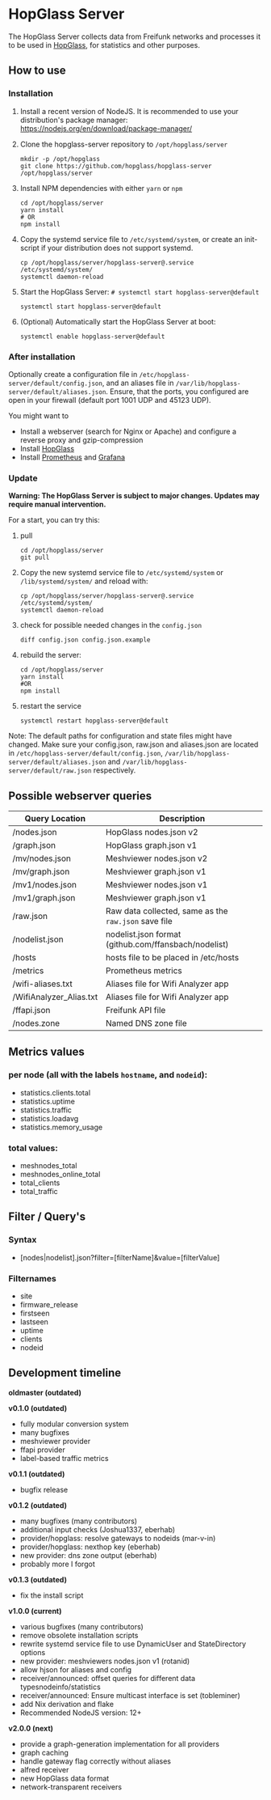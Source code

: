 # HopGlass Server
The HopGlass Server collects data from Freifunk networks and processes it to be used in [HopGlass](https://github.com/hopglass/hopglass), for statistics and other purposes.

## How to use

### Installation

1. Install a recent version of NodeJS. It is recommended to use your distribution's package manager: https://nodejs.org/en/download/package-manager/

2. Clone the hopglass-server repository to `/opt/hopglass/server`

       mkdir -p /opt/hopglass
       git clone https://github.com/hopglass/hopglass-server /opt/hopglass/server

3. Install NPM dependencies with either `yarn` or `npm`
      
       cd /opt/hopglass/server
       yarn install
       # OR
       npm install

4. Copy the systemd service file to `/etc/systemd/system`, or create an init-script if your distribution does not support systemd.

       cp /opt/hopglass/server/hopglass-server@.service /etc/systemd/system/
       systemctl daemon-reload

5. Start the HopGlass Server: `# systemctl start hopglass-server@default`

       systemctl start hopglass-server@default

6. (Optional) Automatically start the HopGlass Server at boot: 

       systemctl enable hopglass-server@default

### After installation

Optionally create a configuration file in `/etc/hopglass-server/default/config.json`, and an aliases file in `/var/lib/hopglass-server/default/aliases.json`.
Ensure, that the ports, you configured are open in your firewall (default port 1001 UDP and 45123 UDP).


You might want to
- Install a webserver (search for Nginx or Apache) and configure a reverse proxy and gzip-compression
- Install [HopGlass](https://github.com/hopglass/hopglass)
- Install [Prometheus](http://prometheus.io/) and [Grafana](http://grafana.org/)

### Update

**Warning: The HopGlass Server is subject to major changes. Updates may require manual intervention.**

For a start, you can try this:

1. pull

       cd /opt/hopglass/server
       git pull

1. Copy the new systemd service file to `/etc/systemd/system` or `/lib/systemd/system/` and reload with:

       cp /opt/hopglass/server/hopglass-server@.service /etc/systemd/system/
       systemctl daemon-reload

1. check for possible needed changes in the `config.json`

       diff config.json config.json.example

1. rebuild the server:

       cd /opt/hopglass/server
       yarn install
       #OR
       npm install

1. restart the service

       systemctl restart hopglass-server@default

Note: The default paths for configuration and state files might have changed. Make sure your config.json, raw.json and aliases.json are located in `/etc/hopglass-server/default/config.json`, `/var/lib/hopglass-server/default/aliases.json` and `/var/lib/hopglass-server/default/raw.json` respectively.

## Possible webserver queries

|Query Location         |Description|
|---------------------- |---|
|/nodes.json            |HopGlass nodes.json v2|
|/graph.json            |HopGlass graph.json v1|
|/mv/nodes.json         |Meshviewer nodes.json v2|
|/mv/graph.json         |Meshviewer graph.json v1|
|/mv1/nodes.json        |Meshviewer nodes.json v1|
|/mv1/graph.json        |Meshviewer graph.json v1|
|/raw.json              |Raw data collected, same as the `raw.json` save file|
|/nodelist.json         |nodelist.json format (github.com/ffansbach/nodelist)|
|/hosts                 |hosts file to be placed in /etc/hosts|
|/metrics               |Prometheus metrics|
|/wifi-aliases.txt      |Aliases file for Wifi Analyzer app|
|/WifiAnalyzer_Alias.txt|Aliases file for Wifi Analyzer app|
|/ffapi.json            |Freifunk API file|
|/nodes.zone            |Named DNS zone file|

## Metrics values

### per node (all with the labels `hostname`, and `nodeid`):

- statistics.clients.total
- statistics.uptime
- statistics.traffic
- statistics.loadavg
- statistics.memory_usage

### total values:

- meshnodes_total
- meshnodes_online_total
- total_clients
- total_traffic

## Filter / Query's

### Syntax
- [nodes|nodelist].json?filter=[filterName]&value=[filterValue]

### Filternames
- site
- firmware_release
- firstseen
- lastseen
- uptime
- clients
- nodeid

## Development timeline

**oldmaster (outdated)**

**v0.1.0 (outdated)**

- fully modular conversion system
- many bugfixes
- meshviewer provider
- ffapi provider
- label-based traffic metrics

**v0.1.1 (outdated)**

- bugfix release

**v0.1.2 (outdated)**

- many bugfixes (many contributors)
- additional input checks (Joshua1337, eberhab)
- provider/hopglass: resolve gateways to nodeids (mar-v-in)
- provider/hopglass: nexthop key (eberhab)
- new provider: dns zone output (eberhab)
- probably more I forgot

**v0.1.3 (outdated)**

- fix the install script

**v1.0.0 (current)**

- various bugfixes (many contributors)
- remove obsolete installation scripts
- rewrite systemd service file to use DynamicUser and StateDirectory options
- new provider: meshviewers nodes.json v1 (rotanid)
- allow hjson for aliases and config
- receiver/announced: offset queries for different data typesnodeinfo/statistics
- receiver/announced: Ensure multicast interface is set (tobleminer)
- add Nix derivation and flake
- Recommended NodeJS version: 12+

**v2.0.0 (next)**

- provide a graph-generation implementation for all providers
- graph caching
- handle gateway flag correctly without aliases
- alfred receiver
- new HopGlass data format
- network-transparent receivers
